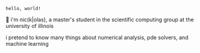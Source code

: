 `hello, world!`

:wave: i'm nic(k|olas), a master's student in the scientific computing group at the university of illinois

i pretend to know many things about numerical analysis, pde solvers, and machine learning

<!--
**nicknytko/nicknytko** is a ✨ _special_ ✨ repository because its `README.md` (this file) appears on your GitHub profile.

Here are some ideas to get you started:

- 🔭 I’m currently working on ...
- 🌱 I’m currently learning ...
- 👯 I’m looking to collaborate on ...
- 🤔 I’m looking for help with ...
- 💬 Ask me about ...
- 📫 How to reach me: ...
- 😄 Pronouns: ...
- ⚡ Fun fact: ...
-->
